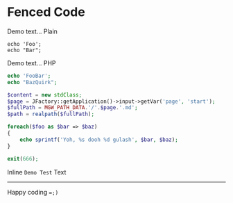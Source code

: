 # Fenced Code

Demo text... Plain

```
echo 'Foo';
echo "Bar";
```

Demo text... PHP

```php
echo 'FooBar';
echo "BazQuirk";

$content = new stdClass;
$page = JFactory::getApplication()->input->getVar('page', 'start');
$fullPath = MGW_PATH_DATA.'/'.$page.'.md';
$path = realpath($fullPath);

foreach($foo as $bar => $baz)
{
    echo sprintf('Yoh, %s dooh %d gulash', $bar, $baz);
}

exit(666);
```

Inline ```Demo Test``` Text

<hr />

Happy coding ```=;)```
